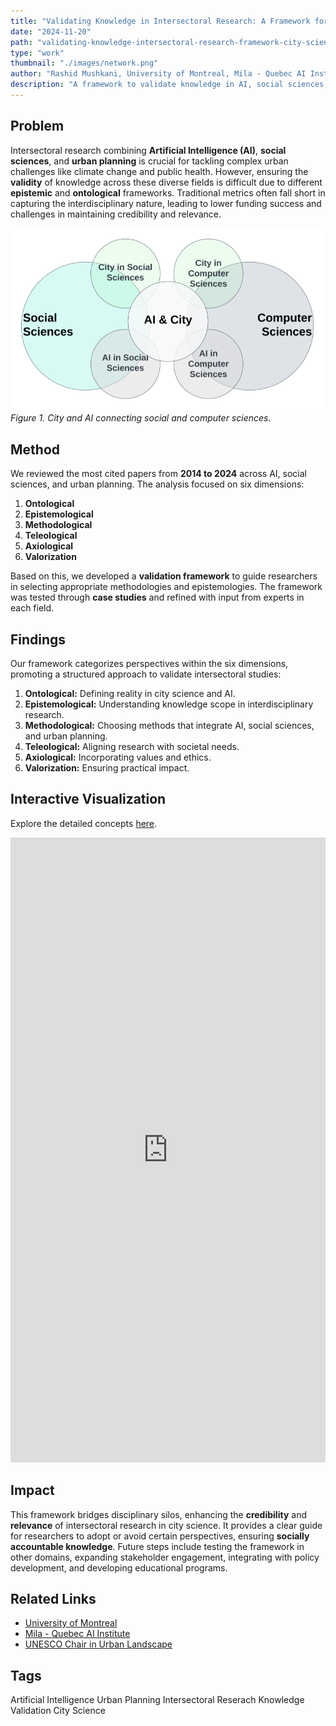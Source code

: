 ```yaml
---
title: "Validating Knowledge in Intersectoral Research: A Framework for City Science"
date: "2024-11-20"
path: "validating-knowledge-intersectoral-research-framework-city-science"
type: "work"
thumbnail: "./images/network.png"
author: "Rashid Mushkani, University of Montreal, Mila - Quebec AI Institute"
description: "A framework to validate knowledge in AI, social sciences, and urban planning for credible city science."
---
```


## Problem

Intersectoral research combining **Artificial Intelligence (AI)**, **social sciences**, and **urban planning** is crucial for tackling complex urban challenges like climate change and public health. However, ensuring the **validity** of knowledge across these diverse fields is difficult due to different **epistemic** and **ontological** frameworks. Traditional metrics often fall short in capturing the interdisciplinary nature, leading to lower funding success and challenges in maintaining credibility and relevance.

![City and AI connecting social and computer sciences](./images/city_in_cs_sankey.png)
*Figure 1. City and AI connecting social and computer sciences.*


## Method

We reviewed the most cited papers from **2014 to 2024** across AI, social sciences, and urban planning. The analysis focused on six dimensions:
1. **Ontological**
2. **Epistemological**
3. **Methodological**
4. **Teleological**
5. **Axiological**
6. **Valorization**

Based on this, we developed a **validation framework** to guide researchers in selecting appropriate methodologies and epistemologies. The framework was tested through **case studies** and refined with input from experts in each field.

## Findings

Our framework categorizes perspectives within the six dimensions, promoting a structured approach to validate intersectoral studies:

1. **Ontological:** Defining reality in city science and AI.
2. **Epistemological:** Understanding knowledge scope in interdisciplinary research.
3. **Methodological:** Choosing methods that integrate AI, social sciences, and urban planning.
4. **Teleological:** Aligning research with societal needs.
5. **Axiological:** Incorporating values and ethics.
6. **Valorization:** Ensuring practical impact.


## Interactive Visualization
Explore the detailed concepts [here](https://mid-spaces.github.io/landing-page/network.html).
<iframe src="https://mid-spaces.github.io/landing-page/network.html" width="100%" height="1000px" style="border:none;"></iframe>

## Impact

This framework bridges disciplinary silos, enhancing the **credibility** and **relevance** of intersectoral research in city science. It provides a clear guide for researchers to adopt or avoid certain perspectives, ensuring **socially accountable knowledge**. Future steps include testing the framework in other domains, expanding stakeholder engagement, integrating with policy development, and developing educational programs.

## Related Links

- [University of Montreal](https://www.umontreal.ca/)
- [Mila - Quebec AI Institute](https://mila.quebec/en)
- [UNESCO Chair in Urban Landscape](https://unesco-studio.umontreal.ca/)

## Tags

<div class="tags">
  <span class="tag">Artificial Intelligence</span>
  <span class="tag">Urban Planning</span>
  <span class="tag">Intersectoral Reserach</span>
  <span class="tag">Knowledge Validation</span>
  <span class="tag">City Science</span>
</div>